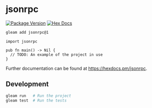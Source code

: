 # jsonrpc

[![Package Version](https://img.shields.io/hexpm/v/jsonrpc)](https://hex.pm/packages/jsonrpc)
[![Hex Docs](https://img.shields.io/badge/hex-docs-ffaff3)](https://hexdocs.pm/jsonrpc/)

```sh
gleam add jsonrpc@1
```
```gleam
import jsonrpc

pub fn main() -> Nil {
  // TODO: An example of the project in use
}
```

Further documentation can be found at <https://hexdocs.pm/jsonrpc>.

## Development

```sh
gleam run   # Run the project
gleam test  # Run the tests
```
